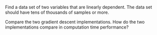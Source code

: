 Find a data set of two variables that are linearly dependent. The data set should have tens of thousands of samples or more.

Compare the two gradient descent implementations. How do the two implementations compare in computation time performance?